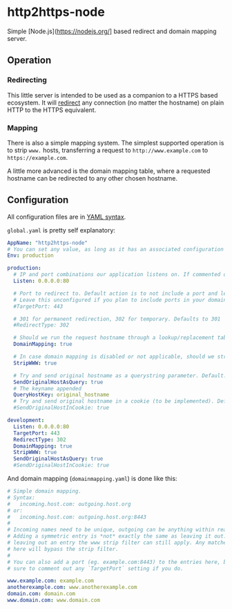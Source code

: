 # http2https-node

Simple [Node.js](https://nodejs.org/] based redirect and domain mapping server.

## Operation

### Redirecting

This little server is intended to be used as a companion to a HTTPS based ecosystem. It will [redirect](https://en.wikipedia.org/wiki/URL_redirection) any connection (no matter the hostname) on plain HTTP to the HTTPS equivalent.

### Mapping

There is also a simple mapping system. The simplest supported operation is to strip `www.` hosts, transferring a request to `http://www.example.com` to `https://example.com`.

A little more advanced is the domain mapping table, where a requested hostname can be redirected to any other chosen hostname.

## Configuration

All configuration files are in [YAML syntax](https://en.wikipedia.org/wiki/YAML#Sample_document).

`global.yaml` is pretty self explanatory:

```yaml
AppName: "http2https-node"
# You can set any value, as long as it has an associated configuration
Env: production

production:
  # IP and port combinations our application listens on. If commented out {node-default}:80 is used.
  Listen: 0.0.0.0:80

  # Port to redirect to. Default action is to not include a port and let the client figure it out.
  # Leave this unconfigured if you plan to include ports in your domain mappings!
  #TargetPort: 443

  # 301 for permanent redirection, 302 for temporary. Defaults to 301
  #RedirectType: 302

  # Should we run the request hostname through a lookup/replacement table? Defaults to false
  DomainMapping: true

  # In case domain mapping is disabled or not applicable, should we strip `www.` from the target hostname? Defaults to false
  StripWWW: true

  # Try and send original hostname as a querystring parameter. Default: false
  SendOriginalHostAsQuery: true
  # The keyname appended
  QueryHostKey: original_hostname
  # Try and send original hostname in a cookie (to be implemented). Default: false
  #SendOriginalHostInCookie: true

development:
  Listen: 0.0.0.0:80
  TargetPort: 443
  RedirectType: 302
  DomainMapping: true
  StripWWW: true
  SendOriginalHostAsQuery: true
  #SendOriginalHostInCookie: true
```

And domain mapping (`domainmapping.yaml`) is done like this:
```yaml
# Simple domain mapping.                                                                                                                                            
# Syntax:                                                                                                                                                           
#   incoming.host.com: outgoing.host.org                                                                                                                            
# or:                                                                                                                                                               
#   incoming.host.com: outgoing.host.org:8443                                                                                                                       
#                                                                                                                                                                   
# Incoming names need to be unique, outgoing can be anything within reason.
# Adding a symmetric entry is *not* exactly the same as leaving it out. When
# leaving out an entry the www strip filter can still apply. Any matched entry
# here will bypass the strip filter.
#
# You can also add a port (eg. example.com:8443) to the entries here, but be
# sure to comment out any `TargetPort` setting if you do.

www.example.com: example.com
anotherexample.com: www.anotherexample.com
domain.com: domain.com
www.domain.com: www.domain.com
```
